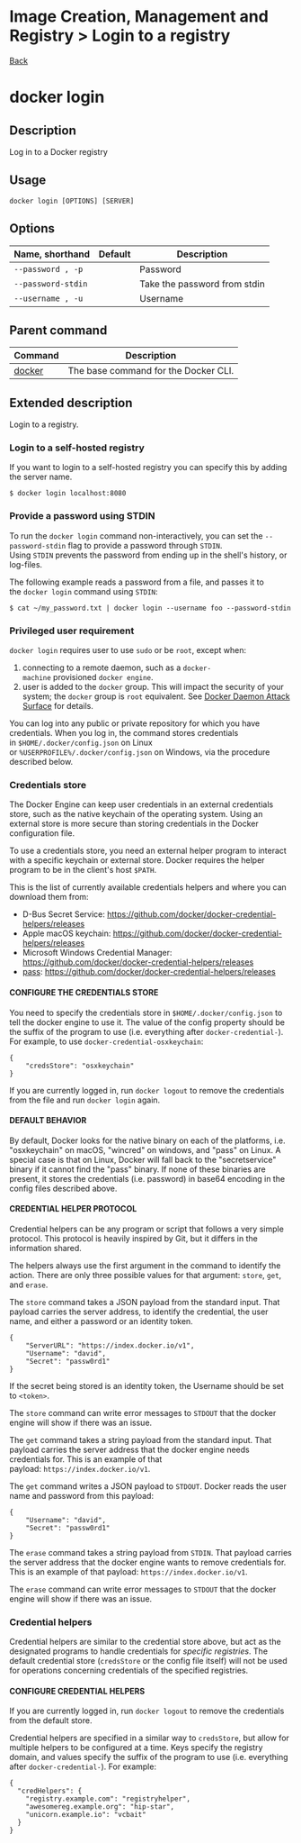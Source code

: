 # Image Creation, Management and Registry > Log​​in to ​​a ​​registry

[Back](./ReadMe.md)

docker login
============

Description[](https://docs.docker.com/engine/reference/commandline/login/#parent-command#description)
-----------------------------------------------------------------------------------------------------

Log in to a Docker registry

Usage[](https://docs.docker.com/engine/reference/commandline/login/#parent-command#usage)
-----------------------------------------------------------------------------------------

```
docker login [OPTIONS] [SERVER]

```

Options[](https://docs.docker.com/engine/reference/commandline/login/#parent-command#options)
---------------------------------------------------------------------------------------------

| Name, shorthand | Default | Description |
| --- | --- | --- |
| `--password , -p` |  | Password |
| `--password-stdin` |  | Take the password from stdin |
| `--username , -u` |  | Username |

Parent command[](https://docs.docker.com/engine/reference/commandline/login/#parent-command#parent-command)
-----------------------------------------------------------------------------------------------------------

| Command | Description |
| --- | --- |
| [docker](https://docs.docker.com/engine/reference/commandline/docker) | The base command for the Docker CLI. |

Extended description[](https://docs.docker.com/engine/reference/commandline/login/#parent-command#extended-description)
-----------------------------------------------------------------------------------------------------------------------

Login to a registry.

### Login to a self-hosted registry[](https://docs.docker.com/engine/reference/commandline/login/#parent-command#login-to-a-self-hosted-registry)

If you want to login to a self-hosted registry you can specify this by adding the server name.

```
$ docker login localhost:8080

```

### Provide a password using STDIN[](https://docs.docker.com/engine/reference/commandline/login/#parent-command#provide-a-password-using-stdin)

To run the `docker login` command non-interactively, you can set the `--password-stdin` flag to provide a password through `STDIN`. Using `STDIN` prevents the password from ending up in the shell's history, or log-files.

The following example reads a password from a file, and passes it to the `docker login` command using `STDIN`:

```
$ cat ~/my_password.txt | docker login --username foo --password-stdin

```

### Privileged user requirement[](https://docs.docker.com/engine/reference/commandline/login/#parent-command#privileged-user-requirement)

`docker login` requires user to use `sudo` or be `root`, except when:

1.  connecting to a remote daemon, such as a `docker-machine` provisioned `docker engine`.
2.  user is added to the `docker` group. This will impact the security of your system; the `docker` group is `root` equivalent. See [Docker Daemon Attack Surface](https://docs.docker.com/engine/security/security/#docker-daemon-attack-surface) for details.

You can log into any public or private repository for which you have credentials. When you log in, the command stores credentials in `$HOME/.docker/config.json` on Linux or `%USERPROFILE%/.docker/config.json` on Windows, via the procedure described below.

### Credentials store[](https://docs.docker.com/engine/reference/commandline/login/#parent-command#credentials-store)

The Docker Engine can keep user credentials in an external credentials store, such as the native keychain of the operating system. Using an external store is more secure than storing credentials in the Docker configuration file.

To use a credentials store, you need an external helper program to interact with a specific keychain or external store. Docker requires the helper program to be in the client's host `$PATH`.

This is the list of currently available credentials helpers and where you can download them from:

-   D-Bus Secret Service: https://github.com/docker/docker-credential-helpers/releases
-   Apple macOS keychain: https://github.com/docker/docker-credential-helpers/releases
-   Microsoft Windows Credential Manager: https://github.com/docker/docker-credential-helpers/releases
-   [pass](https://www.passwordstore.org/): https://github.com/docker/docker-credential-helpers/releases

#### CONFIGURE THE CREDENTIALS STORE

You need to specify the credentials store in `$HOME/.docker/config.json` to tell the docker engine to use it. The value of the config property should be the suffix of the program to use (i.e. everything after `docker-credential-`). For example, to use `docker-credential-osxkeychain`:

```
{
	"credsStore": "osxkeychain"
}

```

If you are currently logged in, run `docker logout` to remove the credentials from the file and run `docker login` again.

#### DEFAULT BEHAVIOR

By default, Docker looks for the native binary on each of the platforms, i.e. "osxkeychain" on macOS, "wincred" on windows, and "pass" on Linux. A special case is that on Linux, Docker will fall back to the "secretservice" binary if it cannot find the "pass" binary. If none of these binaries are present, it stores the credentials (i.e. password) in base64 encoding in the config files described above.

#### CREDENTIAL HELPER PROTOCOL

Credential helpers can be any program or script that follows a very simple protocol. This protocol is heavily inspired by Git, but it differs in the information shared.

The helpers always use the first argument in the command to identify the action. There are only three possible values for that argument: `store`, `get`, and `erase`.

The `store` command takes a JSON payload from the standard input. That payload carries the server address, to identify the credential, the user name, and either a password or an identity token.

```
{
	"ServerURL": "https://index.docker.io/v1",
	"Username": "david",
	"Secret": "passw0rd1"
}

```

If the secret being stored is an identity token, the Username should be set to `<token>`.

The `store` command can write error messages to `STDOUT` that the docker engine will show if there was an issue.

The `get` command takes a string payload from the standard input. That payload carries the server address that the docker engine needs credentials for. This is an example of that payload: `https://index.docker.io/v1`.

The `get` command writes a JSON payload to `STDOUT`. Docker reads the user name and password from this payload:

```
{
	"Username": "david",
	"Secret": "passw0rd1"
}

```

The `erase` command takes a string payload from `STDIN`. That payload carries the server address that the docker engine wants to remove credentials for. This is an example of that payload: `https://index.docker.io/v1`.

The `erase` command can write error messages to `STDOUT` that the docker engine will show if there was an issue.

### Credential helpers[](https://docs.docker.com/engine/reference/commandline/login/#parent-command#credential-helpers)

Credential helpers are similar to the credential store above, but act as the designated programs to handle credentials for *specific registries*. The default credential store (`credsStore` or the config file itself) will not be used for operations concerning credentials of the specified registries.

#### CONFIGURE CREDENTIAL HELPERS

If you are currently logged in, run `docker logout` to remove the credentials from the default store.

Credential helpers are specified in a similar way to `credsStore`, but allow for multiple helpers to be configured at a time. Keys specify the registry domain, and values specify the suffix of the program to use (i.e. everything after `docker-credential-`). For example:

```
{
  "credHelpers": {
    "registry.example.com": "registryhelper",
    "awesomereg.example.org": "hip-star",
    "unicorn.example.io": "vcbait"
  }
}

```